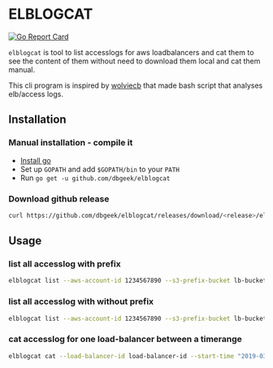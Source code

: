 # ELBLOGCAT

[![Go Report Card](https://goreportcard.com/badge/github.com/dbgeek/elblogcat)](https://goreportcard.com/report/github.com/dbgeek/elblogcat)

`elblogcat` is tool to list accesslogs for aws loadbalancers and cat them to see the content of them without need to download them local and cat them manual.

This cli program is inspired by [wolviecb](https://github.com/wolviecb) that made bash script that analyses elb/access logs.

## Installation

### Manual installation - compile it

- [Install go](https://golang.org/doc/install)
- Set up `GOPATH` and add `$GOPATH/bin` to your `PATH`
- Run `go get -u github.com/dbgeek/elblogcat`

### Download github release 

```sh
curl https://github.com/dbgeek/elblogcat/releases/download/<release>/elblogcat_<release>_<os>_<arch>.tar.gz --out elblogcat_0.0.1-rc2_darwin_amd64.tar.gz
```

## Usage

### list all accesslog with prefix

```sh
elblogcat list --aws-account-id 1234567890 --s3-prefix-bucket lb-bucket --s3-prefix team-xxx
```

### list all accesslog with without prefix

```sh
elblogcat list --aws-account-id 1234567890 --s3-prefix-bucket lb-bucket
```

### cat accesslog for one load-balancer between a timerange

```sh
elblogcat cat --load-balancer-id load-balancer-id --start-time "2019-03-03 11:00:00" --end-time "2019-03-03 12:00:00"
```